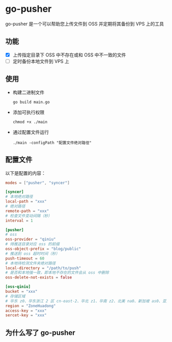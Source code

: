 # go-pusher

go-pusher 是一个可以帮助您上传文件到 OSS 并定期将其备份到 VPS 上的工具

## 功能

- [x] 上传指定目录下 OSS 中不存在或和 OSS 中不一致的文件
- [ ] 定时备份本地文件到 VPS 上

## 使用

- 构建二进制文件

  `go build main.go`

- 添加可执行权限

  `chmod +x ./main`

- 通过配置文件运行

  `./main -configPath "配置文件绝对路径"`

## 配置文件

以下是配置的内容：

```toml
modes = ["pusher", "syncer"]

[syncer]
# 本地绝对路径
local-path = "xxx"
# 绝对路径
remote-path = "xxx"
# 检查文件变动间隔（秒）
interval = 1

[pusher]
# oss
oss-provider = "qiniu"
# 待推送目录对应 oss 的前缀
oss-object-prefix = "blog/public"
# 推送到 oss 超时时间（秒）
push-timeout = 60
# 本地待检测文件夹绝对路径
local-directory = "/path/to/push"
# 是否和本地强一致，即本地不存在的文件会从 oss 中删除
oss-delete-not-exists = false

[oss-qiniu]
bucket = "xxx"
# 存储区域
# 华东 z0、华东浙江 2 区 cn-east-2、华北 z1、华南 z2、北美 na0、新加坡 as0、亚太首尔 1 区 fog-cn-east-1（详见 https://developer.qiniu.com/kodo/1238/go）
region = "ZoneHuadong"
access-key = "xxx"
sercet-key = "xxx"
```

## 为什么写了 go-pusher
